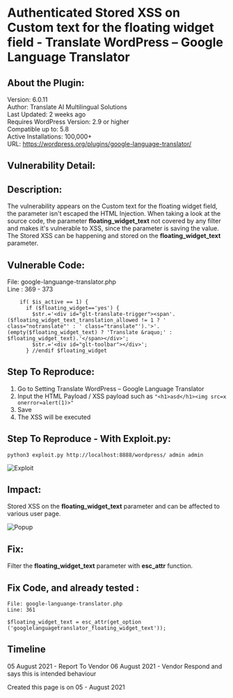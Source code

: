 # Authenticated Stored XSS on Custom text for the floating widget field - Translate WordPress – Google Language Translator

## About the Plugin:
Version: 6.0.11  
Author: Translate AI Multilingual Solutions  
Last Updated: 2 weeks ago  
Requires WordPress Version: 2.9 or higher  
Compatible up to: 5.8  
Active Installations: 100,000+  
URL: https://wordpress.org/plugins/google-language-translator/  

## Vulnerability Detail: 
## Description: 
The vulnerability appears on the Custom text for the floating widget field, the parameter isn't escaped the HTML Injection. When taking a look at the source code, the parameter __floating_widget_text__ not covered by any filter and makes it's vulnerable to XSS, since the parameter is saving the value. The Stored XSS can be happening and stored on the __floating_widget_text__ parameter. 

## Vulnerable Code: 
File: google-languange-translator.php  
Line : 369 - 373  
```
    if( $is_active == 1) {
      if ($floating_widget=='yes') {
        $str.='<div id="glt-translate-trigger"><span'.($floating_widget_text_translation_allowed != 1 ? ' class="notranslate"' : ' class="translate"').'>'.(empty($floating_widget_text) ? 'Translate &raquo;' : $floating_widget_text).'</span></div>';
        $str.='<div id="glt-toolbar"></div>';
      } //endif $floating_widget
```

## Step To Reproduce: 
1. Go to Setting Translate WordPress – Google Language Translator
2. Input the HTML Payload / XSS payload such as `"<h1>asd</h1><img src=x onerror=alert(1)>"`
3. Save
4. The XSS will be executed

## Step To Reproduce - With Exploit.py: 

```
python3 exploit.py http://localhost:8888/wordpress/ admin admin
```

![Exploit](exploit.png)


## Impact:
Stored XSS on the __floating_widget_text__ parameter and can be affected to various user page. 

![Popup](popup-xss.png)

## Fix:
Filter the __floating_widget_text__ parameter with __esc_attr__ function. 

## Fix Code, and already tested :

```
File: google-languange-translator.php
Line: 361

$floating_widget_text = esc_attr(get_option ('googlelanguagetranslator_floating_widget_text'));
```

## Timeline
05 August 2021 - Report To Vendor
06 August 2021 - Vendor Respond and says this is intended behaviour


Created this page is on 05 - August 2021